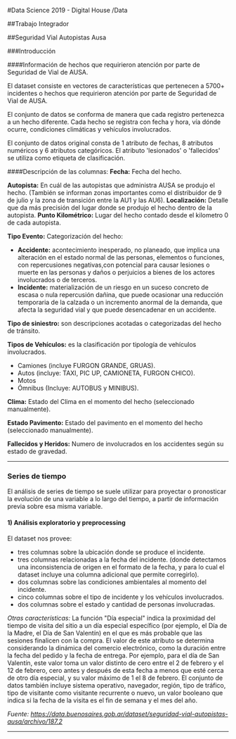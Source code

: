 #Data Science 2019 - Digital House /Data

##Trabajo Integrador

##Seguridad Vial Autopistas Ausa 

###Introducción

####Información de hechos que requirieron atención por parte de Seguridad de Vial de AUSA.

El dataset consiste en vectores de características que pertenecen a 5700+ incidentes o hechos que requirieron atención por parte de Seguridad de Vial de AUSA. 

El conjunto de datos se conforma de manera que cada registro pertenezca a un hecho diferente. Cada hecho se registra con fecha y hora, vía dónde ocurre, condiciones climáticas y vehículos involucrados.

El conjunto de datos original consta de 1 atributo de fechas, 8 atributos numéricos y 6 atributos categóricos. El atributo 'lesionados' o 'fallecidos' se utiliza como etiqueta de clasificación.

####Descripción de las columnas:
**Fecha:** Fecha del hecho.

**Autopista:** En cuál de las autopistas que administra AUSA se produjo el hecho. (También se informan zonas importantes como el distribuidor de 9 de julio y la zona de transición entre la AU1 y las AU6).
**Localización:** Detalle que da más precisión del lugar donde se produjo el hecho dentro de la autopista.
**Punto Kilométrico:** Lugar del hecho contado desde el kilometro 0 de cada autopista.

**Tipo Evento:** Categorización del hecho:
*   **Accidente:** acontecimiento inesperado, no planeado, que implica una alteración en el estado normal de las personas, elementos o funciones, con repercusiones negativas,con potencial para causar lesiones o muerte en las personas y daños o perjuicios a bienes de los actores involucrados o de terceros.
*   **Incidente:** materialización de un riesgo en un suceso concreto de escasa o nula
repercusión dañina, que puede ocasionar una reducción temporaria de la calzada o un
incremento anormal de la demanda, que afecta la seguridad vial y que puede
desencadenar en un accidente.

**Tipo de siniestro:** son descripciones acotadas o categorizadas del hecho de tránsito.

**Tipos de Vehículos:** es la clasificación por tipología de vehículos involucrados.
*   Camiones (incluye FURGON GRANDE, GRUAS).
*   Autos (incluye: TAXI, PIC UP, CAMIONETA, FURGON CHICO).
*   Motos
*   Ómnibus (Incluye: AUTOBUS y MINIBUS).

**Clima:** Estado del Clima en el momento del hecho (seleccionado manualmente).

**Estado Pavimento:** Estado del pavimento en el momento del hecho (seleccionado
manualmente).

**Fallecidos y Heridos:** Numero de involucrados en los accidentes según su estado de gravedad.



---


###  Series de tiempo

El análisis de series de tiempo se suele utilizar para proyectar o pronosticar la evolución de una variable a lo largo del tiempo, a partir de información previa sobre esa misma variable. 

#### 1) Análisis exploratorio y preprocessing

El dataset nos provee:
*   tres columnas sobre la ubicación donde se produce el incidente. 
*   tres columnas relacionadas a la fecha del incidente. (donde detectamos una inconsistencia de origen en el formato de la fecha, y para lo cual el dataset incluye una columna adicional que permite corregirlo).
*   dos columnas sobre las condiciones ambientales al momento del incidente.
*   cinco columnas sobre el tipo de incidente y los vehículos involucrados.
*   dos columnas sobre el estado y cantidad de personas involucradas.


*Otras características:*
La función "Día especial" indica la proximidad del tiempo de visita del sitio a un día especial específico (por ejemplo, el Día de la Madre, el Día de San Valentín) en el que es más probable que las sesiones finalicen con la compra. El valor de este atributo se determina considerando la dinámica del comercio electrónico, como la duración entre la fecha del pedido y la fecha de entrega. Por ejemplo, para el día de San Valentín, este valor toma un valor distinto de cero entre el 2 de febrero y el 12 de febrero, cero antes y después de esta fecha a menos que esté cerca de otro día especial, y su valor máximo de 1 el 8 de febrero. El conjunto de datos también incluye sistema operativo, navegador, región, tipo de tráfico, tipo de visitante como visitante recurrente o nuevo, un valor booleano que indica si la fecha de la visita es el fin de semana y el mes del año.

*Fuente: https://data.buenosaires.gob.ar/dataset/seguridad-vial-autopistas-ausa/archivo/187.2*


---

